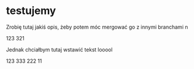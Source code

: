 # testujemy

Zrobię tutaj jakiś opis, żeby potem móc mergować go z innymi branchami n

123
321


Jednak chciałbym tutaj wstawić tekst looool

123
333
222
11
